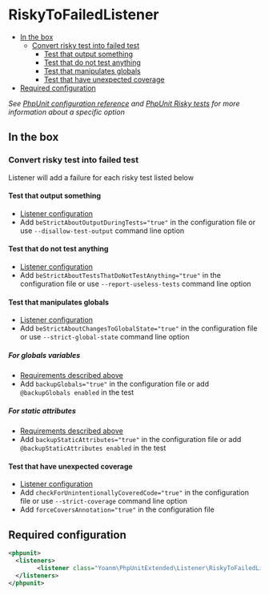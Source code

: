 # RiskyToFailedListener

 * [In the box](#in-the-box)
   * [Convert risky test into failed test](#in-the-box-risky-to-failed)
     * [Test that output something](#in-the-box-risky-to-failed-risky-test-test-with-output)
     * [Test that do not test anything](#in-the-box-risky-to-failed-risky-test-test-tests-nothing)
     * [Test that manipulates globals](#in-the-box-risky-to-failed-risky-test-test-manipulates-globals)
     * [Test that have unexpected coverage](#in-the-box-risky-to-failed-risky-test-test-with-unexpected-coverage)
 * [Required configuration](#required-config)

*See [PhpUnit configuration reference](https://phpunit.de/manual/current/en/appendixes.configuration.html) and [PhpUnit Risky tests](https://phpunit.de/manual/current/en/risky-tests.html) for more information about a specific option*

## In the box

<a name="in-the-box-risky-to-failed"></a>
### Convert risky test into failed test

Listener will add a failure for each risky test listed below

<a name="in-the-box-risky-to-failed-risky-test-test-with-output"></a>
#### Test that output something

 * [Listener configuration](#required-config)
 * Add `beStrictAboutOutputDuringTests="true"` in the configuration file or use `--disallow-test-output` command line option

<a name="in-the-box-risky-to-failed-risky-test-test-tests-nothing"></a>
#### Test that do not test anything

 * [Listener configuration](#required-config)
 * Add `beStrictAboutTestsThatDoNotTestAnything="true"` in the configuration file or use `--report-useless-tests` command line option

<a name="in-the-box-risky-to-failed-risky-test-test-manipulates-globals"></a>
#### Test that manipulates globals

 * [Listener configuration](#required-config)
 * Add `beStrictAboutChangesToGlobalState="true"` in the configuration file or use `--strict-global-state` command line option

<a name="in-the-box-risky-to-failed-risky-test-test-manipulates-globals-variables"></a>
##### For globals variables

 * [Requirements described above](#in-the-box-risky-to-failed-risky-test-test-manipulates-globals)
 * Add `backupGlobals="true"` in the configuration file or add `@backupGlobals enabled` in the test

<a name="in-the-box-risky-to-failed-risky-test-test-manipulates-globals-attributes"></a>
##### For static attributes

 * [Requirements described above](#in-the-box-risky-to-failed-risky-test-test-manipulates-globals)
 * Add `backupStaticAttributes="true"` in the configuration file or add `@backupStaticAttributes enabled` in the test

<a name="in-the-box-risky-to-failed-risky-test-test-with-unexpected-coverage"></a>
#### Test that have unexpected coverage

 * [Listener configuration](#required-config)
 * Add `checkForUnintentionallyCoveredCode="true"` in the configuration file or use `--strict-coverage` command line option
 * Add `forceCoversAnnotation="true"` in the configuration file

<a name="required-config"></a>
## Required configuration

```xml
<phpunit>
  <listeners>
        <listener class="Yoanm\PhpUnitExtended\Listener\RiskyToFailedListener"/>
  </listeners>
</phpunit>
```
